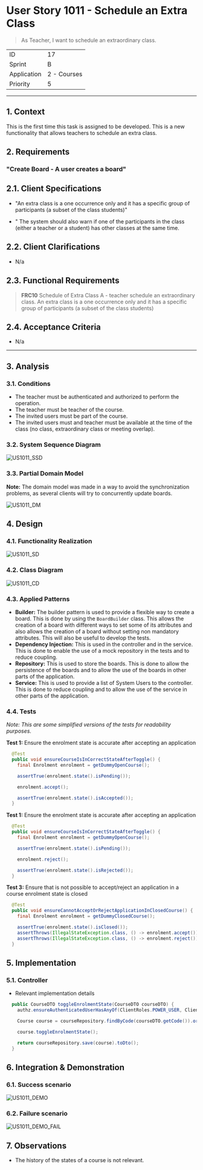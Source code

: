 # User Story 1011 - Schedule an Extra Class

> As Teacher, I want to schedule an extraordinary class.

|             |             |
| ----------- | ----------- |
| ID          | 17          |
| Sprint      | B           |
| Application | 2 - Courses |
| Priority    | 5           |

---

## 1. Context

This is the first time this task is assigned to be developed. This is a new functionality that allows teachers to schedule an extra class.

## 2. Requirements

### "Create Board - A user creates a board"

## 2.1. Client Specifications

- "An extra class is a one occurrence only and it has a specific group of participants (a subset of the class students)"

- " The system should also warn if one of the participants in the class (either a teacher or a student) has other classes at the same time.

## 2.2. Client Clarifications

- N/a

## 2.3. Functional Requirements

> **FRC10** Schedule of Extra Class A - teacher schedule an extraordinary class. An extra class is a one occurrence only and it has a specific group of participants (a subset of the class students)

## 2.4. Acceptance Criteria

- N/a

---

## 3. Analysis

### 3.1. Conditions

- The teacher must be authenticated and authorized to perform the operation.
- The teacher must be teacher of the course.
- The invited users must be part of the course.
- The invited users must and teacher must be available at the time of the class (no class, extraordinary class or meeting overlap).

### 3.2. System Sequence Diagram

![US1011_SSD](out/US1011_SSD.svg)

### 3.3. Partial Domain Model

**Note:** The domain model was made in a way to avoid the synchronization problems, as several clients will try to concurrently update boards.

![US1011_DM](out/US1011_DM.svg)

## 4. Design

### 4.1. Functionality Realization

![US1011_SD](out/US1011_SD.svg)

### 4.2. Class Diagram

![US1011_CD](out/US1011_CD.svg)

### 4.3. Applied Patterns

- **Builder:** The builder pattern is used to provide a flexible way to create a board. This is done by using the `BoardBuilder` class. This allows the creation of a board with different ways to set some of its attributes and also allows the creation of a board without setting non mandatory attributes. This will also be useful to develop the tests.
- **Dependency Injection:** This is used in the controller and in the service. This is done to enable the use of a mock repository in the tests and to reduce coupling.
- **Repository:** This is used to store the boards. This is done to allow the persistence of the boards and to allow the use of the boards in other parts of the application.
- **Service:** This is used to provide a list of System Users to the controller. This is done to reduce coupling and to allow the use of the service in other parts of the application.

### 4.4. Tests

_Note: This are some simplified versions of the tests for readability purposes._

**Test 1:** Ensure the enrolment state is accurate after accepting an application

```java
  @Test
  public void ensureCourseIsInCorrectStateAfterToggle() {
    final Enrolment enrolment = getDummyOpenCourse();

    assertTrue(enrolment.state().isPending());

    enrolment.accept();

    assertTrue(enrolment.state().isAccepted());
  }
```

**Test 1:** Ensure the enrolment state is accurate after accepting an application

```java
  @Test
  public void ensureCourseIsInCorrectStateAfterToggle() {
    final Enrolment enrolment = getDummyOpenCourse();

    assertTrue(enrolment.state().isPending());

    enrolment.reject();

    assertTrue(enrolment.state().isRejected());
  }
```

**Test 3:** Ensure that is not possible to accept/reject an application in a course enrolment state is closed

```java
  @Test
  public void ensureCannotAcceptOrRejectApplicationInClosedCourse() {
    final Enrolment enrolment = getDummyClosedCourse();

    assertTrue(enrolment.state().isClosed());
    assertThrows(IllegalStateException.class, () -> enrolment.accept());
    assertThrows(IllegalStateException.class, () -> enrolment.reject());
  }
```

## 5. Implementation

### 5.1. Controller

- Relevant implementation details

```java
  public CourseDTO toggleEnrolmentState(CourseDTO courseDTO) {
    authz.ensureAuthenticatedUserHasAnyOf(ClientRoles.POWER_USER, ClientRoles.MANAGER);

    Course course = courseRepository.findByCode(courseDTO.getCode()).orElseThrow();

    course.toggleEnrolmentState();

    return courseRepository.save(course).toDto();
  }
```

## 6. Integration & Demonstration

### 6.1. Success scenario

![US1011_DEMO](US1011_DEMO.png)

### 6.2. Failure scenario

![US1011_DEMO_FAIL](US1011_DEMO_FAIL.png)

## 7. Observations

- The history of the states of a course is not relevant.
